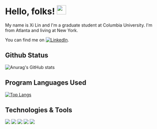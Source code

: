 
# Hello, folks! <img src="https://raw.githubusercontent.com/MartinHeinz/MartinHeinz/master/wave.gif" width="30px"> 
My name is Xi Lin and I'm a graduate student at Columbia University. I'm from Atlanta and living at New York. 

<!-- Actual text -->

You can find me on [![LinkedIn][2.2]][1].

<!-- Icons -->

[2.2]: https://raw.githubusercontent.com/MartinHeinz/MartinHeinz/master/linkedin-3-16.png (LinkedIn icon without padding)

<!-- Links to your social media accounts -->

[1]: https://www.linkedin.com/in/xi-lin-651461203/


## Github Status
![Anurag's GitHub stats](https://github-readme-stats.vercel.app/api?username=xl3283&show_icons=true&theme=radical)

## Program Languages Used
[![Top Langs](https://github-readme-stats.vercel.app/api/top-langs/?username=xl3283&langs_count=8)](https://github.com/anuraghazra/github-readme-stats)

## Technologies & Tools
![](https://img.shields.io/badge/Code-Python-informational??style=plastic&logo=Python&logoColor=white&color=2bbc8a)
![](https://img.shields.io/badge/Code-R-informational??style=plastic&logo=R&logoColor=white&color=2bbc8a)
![](https://img.shields.io/badge/Tools-MSSQL-informational??style=plastic&logo=MySQL&logoColor=white&color=2bbc8a)
![](https://img.shields.io/badge/Tools-Dockers-informational??style=plastic&logo=Docker&logoColor=white&color=2bbc8a)
![](https://img.shields.io/badge/Cloud-AWS-informational??style=plastic&logo=AWSFargate&logoColor=white&color=2bbc8a)


<!---
xl3283/xl3283 is a ✨ special ✨ repository because its `README.md` (this file) appears on your GitHub profile.
You can click the Preview link to take a look at your changes.
--->
